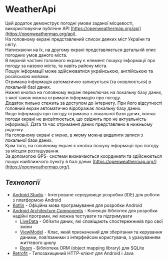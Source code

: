 # **WeatherApi**
Цей додаток демонструє погодні умови заданої місцевості, використовуючи публічне API [https://openweathermap.org/api](https://openweathermap.org/api).   
На головному екрані представлений список деяких міст України та світу.    
Натискаючи на їх, на другому екрані представляється детальній опис погодних умов даного міста.   
В верхній частині головного екрану є елемент пошуку інформації про погоду за назвою міста, та навіть району міста.   
Пошук інформації може здійснюватися українською, англійською та російською мовами.   
Отримана інформація автоматично записується (та оновлюється) в локальній базі даних.    
Нижня кнопка на головному екрані переключає на локальну базу даних, з якої також можна отримати інформацію про погоду.   
Додаток пильно стежить за доступом до інтернету. При його відсутності головний екран автоматично відображає локальну базу даних.   
Якщо інформація про погоду отримана з локальної бази даних, іконка погоди екрані не висвітлюється, 
що свідчить про не актуальність інформації. Дата та час отримання даних представлено в нижньому рядочку.   
На головному екрані є меню, в якому можна видалити записи з локальної бази даних.   
Крім того, на головному екрані є кнопка пошуку інформації про погоду за місцем розташування.   
За допомогою GPS- системи визначаються координати та здійснюється пошук найближчого пункту в базі даних [https://openweathermap.org/](https://openweathermap.org/).   

## *Технології*
* [Android Studio](https://developer.android.com/studio) - Інтегроване середовище розробки (IDE) для роботи з платформою Android
* [Kotlin](https://kotlinlang.org/) - Офіційна мова програмування для розробки Android
* [Android Architecture Components](https://developer.android.com/topic/architecture) - Колекція бібліотек для розробки надійні програми, 
які можна тестувати та підтримувати
  * [LiveData](https://developer.android.com/topic/libraries/architecture/livedata) - Об’єкти даних, які сповіщають спостережників про свої зміни
  * [ViewModel](https://developer.android.com/topic/libraries/architecture/viewmodel) - Клас, який призначений для зберігання та керування даними, пов’язаними з інтерфейсом користувача, 
  з урахуванням життєвого циклу
  * [Room](https://developer.android.com/training/data-storage/room) - Бібліотека ORM (object mapping library) для SQLite
* [Retrofit](https://square.github.io/retrofit/) - Типозахищений HTTP-клієнт для Android i Java
  


